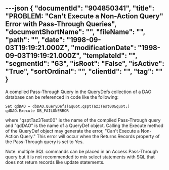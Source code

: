 ---json
{
  "documentId": "904850341",
  "title": "PROBLEM: &quot;Can't Execute a Non-Action Query&quot; Error with Pass-Through Queries",
  "documentShortName": "",
  "fileName": "",
  "path": "",
  "date": "1998-09-03T19:19:21.000Z",
  "modificationDate": "1998-09-03T19:19:21.000Z",
  "templateId": "",
  "segmentId": "63",
  "isRoot": "False",
  "isActive": "True",
  "sortOrdinal": "",
  "clientId": "",
  "tag": ""
}
---

A compiled Pass-Through Query in the QueryDefs collection of a DAO database can be referenced in code like the following:

    Set qdDAO = dbDAO.QueryDefs(&quot;qsptTaz3Test00&quot;)
    qdDAO.Execute DB_FAILONERROR

where &quot;qsptTaz3Test00&quot; is the name of the compiled Pass-Through query and &quot;qdDAO&quot; is the name of a QueryDef object. Calling the Execute method of the QueryDef object may generate the error, &quot;Can't Execute a Non-Action Query.&quot; This error will occur when the Returns Records property of the Pass-Through query is set to Yes.

Note: multiple SQL commands can be placed in an Access Pass-Through query but it is not recommended to mix select statements with SQL that does not return records like update statements.
